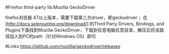 #Firefox third-party lib:Mozilla GeckoDriver

firefox浏览器 47以上版本，需要下载第三方driver，即geckodriver；
在[http://docs.seleniumhq.org/download/] 的Third Party Drivers, Bindings, and Plugins下面找到Mozilla GeckoDriver，下载到任意电脑任意目录，解压后将该路径加入到PC的path（针对Windows OS）即可

#Links
https://github.com/mozilla/geckodriver/releases
